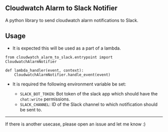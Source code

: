 ## Cloudwatch Alarm to Slack Notifier

A python library to send cloudwatch alarm notifications to Slack.


## Usage

* It is expected this will be used as a part of a lambda.

```
from cloudwatch_alarm_to_slack.entrypoint import CloudwatchAlarmNotifier

def lambda_handler(event, context):
    CloudwatchAlarmNotifier.handle_event(event)
```

* It is required the following environment variable be set:
    
    - `SLACK_BOT_TOKEN`: Bot token of the slack app which should have the `chat:write` permissions.
    - `SLACK_CHANNEL`: ID of the Slack channel to which notification should be sent to.


------

If there is another usecase, please open an issue and let me know :) 
